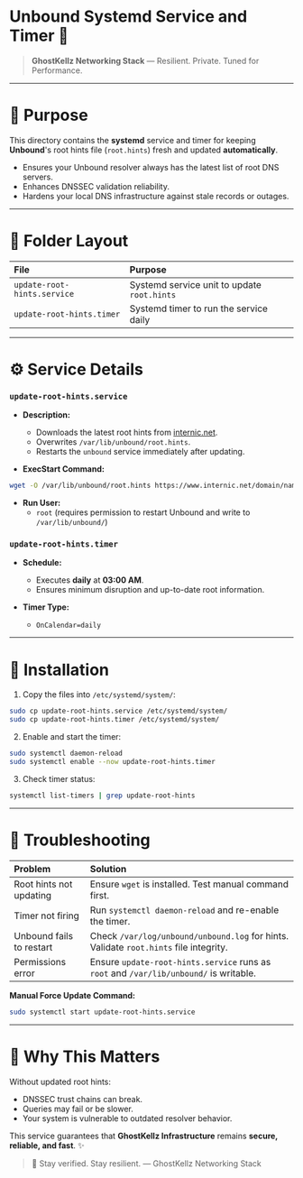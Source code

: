 # Unbound Systemd Service and Timer 🌟

> **GhostKellz Networking Stack** — Resilient. Private. Tuned for Performance.

---

# 📅 Purpose

This directory contains the **systemd** service and timer for keeping **Unbound**'s root hints file (`root.hints`) fresh and updated **automatically**.

- Ensures your Unbound resolver always has the latest list of root DNS servers.
- Enhances DNSSEC validation reliability.
- Hardens your local DNS infrastructure against stale records or outages.

---

# 📂 Folder Layout

| File | Purpose |
|:-----|:--------|
| `update-root-hints.service` | Systemd service unit to update `root.hints` |
| `update-root-hints.timer` | Systemd timer to run the service daily |

---

# ⚙️ Service Details

### `update-root-hints.service`

- **Description:**
  - Downloads the latest root hints from [internic.net](https://www.internic.net/domain/named.cache).
  - Overwrites `/var/lib/unbound/root.hints`.
  - Restarts the `unbound` service immediately after updating.

- **ExecStart Command:**
```bash
wget -O /var/lib/unbound/root.hints https://www.internic.net/domain/named.cache && systemctl restart unbound
```

- **Run User:**
  - `root` (requires permission to restart Unbound and write to `/var/lib/unbound/`)

### `update-root-hints.timer`

- **Schedule:**
  - Executes **daily** at **03:00 AM**.
  - Ensures minimum disruption and up-to-date root information.

- **Timer Type:**
  - `OnCalendar=daily`

---

# 🔧 Installation

1. Copy the files into `/etc/systemd/system/`:
```bash
sudo cp update-root-hints.service /etc/systemd/system/
sudo cp update-root-hints.timer /etc/systemd/system/
```

2. Enable and start the timer:
```bash
sudo systemctl daemon-reload
sudo systemctl enable --now update-root-hints.timer
```

3. Check timer status:
```bash
systemctl list-timers | grep update-root-hints
```

---

# 🚧 Troubleshooting

| Problem | Solution |
|:--------|:---------|
| Root hints not updating | Ensure `wget` is installed. Test manual command first. |
| Timer not firing | Run `systemctl daemon-reload` and re-enable the timer. |
| Unbound fails to restart | Check `/var/log/unbound/unbound.log` for hints. Validate `root.hints` file integrity. |
| Permissions error | Ensure `update-root-hints.service` runs as `root` and `/var/lib/unbound/` is writable. |

**Manual Force Update Command:**
```bash
sudo systemctl start update-root-hints.service
```

---

# 🚀 Why This Matters

Without updated root hints:
- DNSSEC trust chains can break.
- Queries may fail or be slower.
- Your system is vulnerable to outdated resolver behavior.

This service guarantees that **GhostKellz Infrastructure** remains **secure, reliable, and fast**. ✨

> 👻 Stay verified. Stay resilient. — GhostKellz Networking Stack

